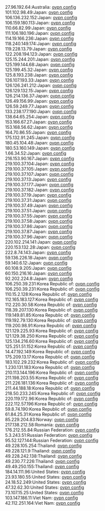 27.96.192.64:Australia: [ovpn config](vpn/27_96_192_64.ovpn)  
101.102.98.49:Japan: [ovpn config](vpn/101_102_98_49.ovpn)  
106.136.232.152:Japan: [ovpn config](vpn/106_136_232_152.ovpn)  
106.159.180.113:Japan: [ovpn config](vpn/106_159_180_113.ovpn)  
110.66.82.99:Japan: [ovpn config](vpn/110_66_82_99.ovpn)  
111.106.180.196:Japan: [ovpn config](vpn/111_106_180_196.ovpn)  
114.19.166.236:Japan: [ovpn config](vpn/114_19_166_236.ovpn)  
118.240.149.174:Japan: [ovpn config](vpn/118_240_149_174.ovpn)  
119.228.13.79:Japan: [ovpn config](vpn/119_228_13_79.ovpn)  
122.208.194.123:Japan: [ovpn config](vpn/122_208_194_123.ovpn)  
125.15.244.201:Japan: [ovpn config](vpn/125_15_244_201.ovpn)  
125.199.144.68:Japan: [ovpn config](vpn/125_199_144_68.ovpn)  
125.199.45.32:Japan: [ovpn config](vpn/125_199_45_32.ovpn)  
125.8.193.238:Japan: [ovpn config](vpn/125_8_193_238.ovpn)  
126.107.193.33:Japan: [ovpn config](vpn/126_107_193_33.ovpn)  
126.126.241.212:Japan: [ovpn config](vpn/126_126_241_212.ovpn)  
126.129.132.15:Japan: [ovpn config](vpn/126_129_132_15.ovpn)  
126.214.136.37:Japan: [ovpn config](vpn/126_214_136_37.ovpn)  
126.49.156.99:Japan: [ovpn config](vpn/126_49_156_99.ovpn)  
126.59.249.77:Japan: [ovpn config](vpn/126_59_249_77.ovpn)  
133.238.177.190:Japan: [ovpn config](vpn/133_238_177_190.ovpn)  
138.64.65.254:Japan: [ovpn config](vpn/138_64_65_254.ovpn)  
153.166.67.27:Japan: [ovpn config](vpn/153_166_67_27.ovpn)  
153.168.56.62:Japan: [ovpn config](vpn/153_168_56_62.ovpn)  
164.70.86.55:Japan: [ovpn config](vpn/164_70_86_55.ovpn)  
175.132.91.245:Japan: [ovpn config](vpn/175_132_91_245.ovpn)  
180.45.104.48:Japan: [ovpn config](vpn/180_45_104_48.ovpn)  
180.53.160.149:Japan: [ovpn config](vpn/180_53_160_149.ovpn)  
1.66.34.52:Japan: [ovpn config](vpn/1_66_34_52.ovpn)  
216.153.90.167:Japan: [ovpn config](vpn/216_153_90_167.ovpn)  
219.100.37.104:Japan: [ovpn config](vpn/219_100_37_104.ovpn)  
219.100.37.105:Japan: [ovpn config](vpn/219_100_37_105.ovpn)  
219.100.37.107:Japan: [ovpn config](vpn/219_100_37_107.ovpn)  
219.100.37.13:Japan: [ovpn config](vpn/219_100_37_13.ovpn)  
219.100.37.177:Japan: [ovpn config](vpn/219_100_37_177.ovpn)  
219.100.37.182:Japan: [ovpn config](vpn/219_100_37_182.ovpn)  
219.100.37.19:Japan: [ovpn config](vpn/219_100_37_19.ovpn)  
219.100.37.31:Japan: [ovpn config](vpn/219_100_37_31.ovpn)  
219.100.37.49:Japan: [ovpn config](vpn/219_100_37_49.ovpn)  
219.100.37.51:Japan: [ovpn config](vpn/219_100_37_51.ovpn)  
219.100.37.55:Japan: [ovpn config](vpn/219_100_37_55.ovpn)  
219.100.37.58:Japan: [ovpn config](vpn/219_100_37_58.ovpn)  
219.100.37.86:Japan: [ovpn config](vpn/219_100_37_86.ovpn)  
219.100.37.87:Japan: [ovpn config](vpn/219_100_37_87.ovpn)  
219.100.37.96:Japan: [ovpn config](vpn/219_100_37_96.ovpn)  
220.102.214.141:Japan: [ovpn config](vpn/220_102_214_141.ovpn)  
220.153.132.28:Japan: [ovpn config](vpn/220_153_132_28.ovpn)  
222.8.74.143:Japan: [ovpn config](vpn/222_8_74_143.ovpn)  
59.136.226.18:Japan: [ovpn config](vpn/59_136_226_18.ovpn)  
59.140.6.12:Japan: [ovpn config](vpn/59_140_6_12.ovpn)  
60.108.9.205:Japan: [ovpn config](vpn/60_108_9_205.ovpn)  
60.150.216.16:Japan: [ovpn config](vpn/60_150_216_16.ovpn)  
92.202.224.8:Japan: [ovpn config](vpn/92_202_224_8.ovpn)  
106.250.39.231:Korea Republic of: [ovpn config](vpn/106_250_39_231.ovpn)  
106.250.39.231:Korea Republic of: [ovpn config](vpn/106_250_39_231.ovpn)  
110.15.2.128:Korea Republic of: [ovpn config](vpn/110_15_2_128.ovpn)  
112.165.183.127:Korea Republic of: [ovpn config](vpn/112_165_183_127.ovpn)  
112.220.30.58:Korea Republic of: [ovpn config](vpn/112_220_30_58.ovpn)  
118.39.207.130:Korea Republic of: [ovpn config](vpn/118_39_207_130.ovpn)  
119.149.81.85:Korea Republic of: [ovpn config](vpn/119_149_81_85.ovpn)  
119.192.79.130:Korea Republic of: [ovpn config](vpn/119_192_79_130.ovpn)  
119.200.98.91:Korea Republic of: [ovpn config](vpn/119_200_98_91.ovpn)  
121.129.225.93:Korea Republic of: [ovpn config](vpn/121_129_225_93.ovpn)  
121.129.38.250:Korea Republic of: [ovpn config](vpn/121_129_38_250.ovpn)  
125.134.216.60:Korea Republic of: [ovpn config](vpn/125_134_216_60.ovpn)  
125.251.51.152:Korea Republic of: [ovpn config](vpn/125_251_51_152.ovpn)  
14.47.192.149:Korea Republic of: [ovpn config](vpn/14_47_192_149.ovpn)  
175.209.13.17:Korea Republic of: [ovpn config](vpn/175_209_13_17.ovpn)  
183.102.29.232:Korea Republic of: [ovpn config](vpn/183_102_29_232.ovpn)  
1.230.131.183:Korea Republic of: [ovpn config](vpn/1_230_131_183.ovpn)  
210.113.144.196:Korea Republic of: [ovpn config](vpn/210_113_144_196.ovpn)  
211.198.203.55:Korea Republic of: [ovpn config](vpn/211_198_203_55.ovpn)  
211.226.181.136:Korea Republic of: [ovpn config](vpn/211_226_181_136.ovpn)  
211.44.188.18:Korea Republic of: [ovpn config](vpn/211_44_188_18.ovpn)  
218.50.233.245:Korea Republic of: [ovpn config](vpn/218_50_233_245.ovpn)  
220.119.172.96:Korea Republic of: [ovpn config](vpn/220_119_172_96.ovpn)  
222.112.57.196:Korea Republic of: [ovpn config](vpn/222_112_57_196.ovpn)  
59.8.74.190:Korea Republic of: [ovpn config](vpn/59_8_74_190.ovpn)  
61.84.25.31:Korea Republic of: [ovpn config](vpn/61_84_25_31.ovpn)  
85.229.204.83:Norway: [ovpn config](vpn/85_229_204_83.ovpn)  
217.138.212.58:Romania: [ovpn config](vpn/217_138_212_58.ovpn)  
176.212.55.84:Russian Federation: [ovpn config](vpn/176_212_55_84.ovpn)  
5.3.243.51:Russian Federation: [ovpn config](vpn/5_3_243_51.ovpn)  
95.52.127.144:Russian Federation: [ovpn config](vpn/95_52_127_144.ovpn)  
49.228.105.254:Thailand: [ovpn config](vpn/49_228_105_254.ovpn)  
49.228.121.9:Thailand: [ovpn config](vpn/49_228_121_9.ovpn)  
49.228.242.138:Thailand: [ovpn config](vpn/49_228_242_138.ovpn)  
49.230.77.226:Thailand: [ovpn config](vpn/49_230_77_226.ovpn)  
49.49.250.155:Thailand: [ovpn config](vpn/49_49_250_155.ovpn)  
184.14.111.96:United States: [ovpn config](vpn/184_14_111_96.ovpn)  
23.93.180.55:United States: [ovpn config](vpn/23_93_180_55.ovpn)  
24.18.52.249:United States: [ovpn config](vpn/24_18_52_249.ovpn)  
47.32.62.30:United States: [ovpn config](vpn/47_32_62_30.ovpn)  
73.107.15.25:United States: [ovpn config](vpn/73_107_15_25.ovpn)  
103.147.186.11:Viet Nam: [ovpn config](vpn/103_147_186_11.ovpn)  
42.112.251.164:Viet Nam: [ovpn config](vpn/42_112_251_164.ovpn)  
